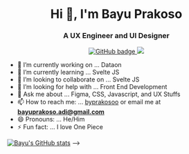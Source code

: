 <h1 align="center">Hi 👋, I'm Bayu Prakoso</h1>
<h3 align="center">A UX Engineer and UI Designer</h3>

<p align="center">
  <a href="https://github.com/naufaldi?tab=followers">
    <img src="https://img.shields.io/github/followers/byprakoso?label=Followers&logo=GitHub&style=for-the-badge" alt="GitHub badge" />
  </a>
  <a href="http://twitter.com/f2aldi">
    <img src="https://img.shields.io/twitter/follow/byprakosoo?label=Twitter&logo=twitter&style=for-the-badge" />
  </a>
</p>

- 🔭 I’m currently working on ... Dataon
- 🌱 I’m currently learning ... Svelte JS
- 👯 I’m looking to collaborate on ... Svelte JS
- 🤔 I’m looking for help with ... Front End Development
- 💬 Ask me about ... Figma, CSS, Javascript, and UX Stuffs
- 📫 How to reach me: ... [byprakosoo](https://www.instagram.com/byprakosoo/) or email me at **bayuprakoso.adi@gmail.com**
- 😄 Pronouns: ... He/Him
- ⚡ Fun fact: ... I love One Piece

[![Bayu's GitHub stats](https://github-readme-stats.vercel.app/api?username=byprakoso)](https://github.com/byprakoso/github-readme-stats)
-->
